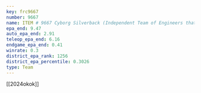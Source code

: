 ```yaml
---
key: frc9667
number: 9667
name: ITEM # 9667 Cyborg Silverback (Independent Team of Engineers that Meet)
epa_end: 9.47
auto_epa_end: 2.91
teleop_epa_end: 6.16
endgame_epa_end: 0.41
winrate: 0.3
district_epa_rank: 1256
district_epa_percentile: 0.3026
type: Team
---
```

[[2024okok]]
